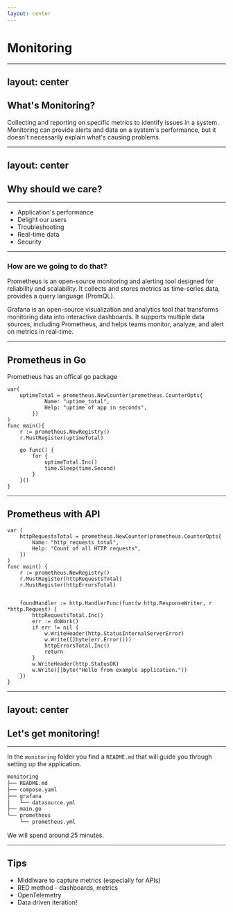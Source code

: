 ```yaml
---
layout: center
---
```


# Monitoring

---
layout: center
---

## What's Monitoring? 
Collecting and reporting on specific metrics to identify issues in a system. Monitoring can provide alerts and data on a system's performance, but it doesn't necessarily explain what's causing problems.

---
layout: center
---

## Why should we care?

---

- Application's performance
- Delight our users
- Troubleshooting
- Real-time data
- Security

---

### How are we going to do that?

Prometheus is an open-source monitoring and alerting tool designed for reliability and scalability. It collects and stores metrics as time-series data, provides a query language (PromQL).

Grafana is an open-source visualization and analytics tool that transforms monitoring data into interactive dashboards. It supports multiple data sources, including Prometheus, and helps teams monitor, analyze, and alert on metrics in real-time.

---

## Prometheus in Go

Prometheus has an offical go package
```go{all|1-6|7-17|8-9|11-16}
var(
    uptimeTotal = prometheus.NewCounter(prometheus.CounterOpts{
            Name: "uptime_total",
            Help: "uptime of app in seconds",
        })
)
func main(){
    r := prometheus.NewRegistry()
    r.MustRegister(uptimeTotal)

    go func() {
        for {
            uptimeTotal.Inc()
            time.Sleep(time.Second)
        }
    }()
}
```

---

## Prometheus with API
```go{all|1-6|7-38|8-10|13-37}
var (
    httpRequestsTotal = prometheus.NewCounter(prometheus.CounterOpts{
        Name: "http_requests_total",
        Help: "Count of all HTTP requests",
    })
)
func main() {
    r := prometheus.NewRegistry()
    r.MustRegister(httpRequestsTotal)
    r.MustRegister(httpErrorsTotal)


    foundHandler := http.HandlerFunc(func(w http.ResponseWriter, r *http.Request) {
        httpRequestsTotal.Inc()
        err := doWork()
        if err != nil {
            w.WriteHeader(http.StatusInternalServerError)
            w.Write([]byte(err.Error()))
            httpErrorsTotal.Inc()
            return
        }
        w.WriteHeader(http.StatusOK)
        w.Write([]byte("Hello from example application."))
    })
}
```
---
layout: center
---

## Let's get monitoring!

---

In the `monitoring` folder you find a `README.md` that will guide you through setting up the application.

```bash
monitoring
├── README.md
├── compose.yaml
├── grafana
│   └── datasource.yml
├── main.go
└── prometheus
    └── prometheus.yml
```
We will spend around 25 minutes.

---

## Tips

- Middlware to capture metrics (especially for APIs)
- RED method - dashboards, metrics
- OpenTelemetry
- Data driven iteration!
